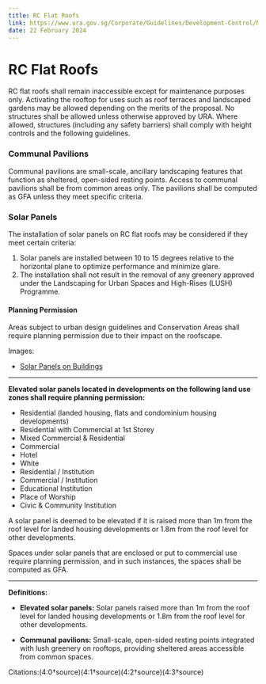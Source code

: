 ```yaml
---
title: RC Flat Roofs
link: https://www.ura.gov.sg/Corporate/Guidelines/Development-Control/Non-Residential/SR/RC-Flat-Roofs
date: 22 February 2024
---
```


# RC Flat Roofs

RC flat roofs shall remain inaccessible except for maintenance purposes only. Activating the rooftop for uses such as roof terraces and landscaped gardens may be allowed depending on the merits of the proposal. No structures shall be allowed unless otherwise approved by URA. Where allowed, structures (including any safety barriers) shall comply with height controls and the following guidelines.

### Communal Pavilions

Communal pavilions are small-scale, ancillary landscaping features that function as sheltered, open-sided resting points. Access to communal pavilions shall be from common areas only. The pavilions shall be computed as GFA unless they meet specific criteria. 

### Solar Panels

The installation of solar panels on RC flat roofs may be considered if they meet certain criteria:

1. Solar panels are installed between 10 to 15 degrees relative to the horizontal plane to optimize performance and minimize glare.
2. The installation shall not result in the removal of any greenery approved under the Landscaping for Urban Spaces and High-Rises (LUSH) Programme.

#### Planning Permission

Areas subject to urban design guidelines and Conservation Areas shall require planning permission due to their impact on the roofscape.



Images:
- [Solar Panels on Buildings](https://www.ura.gov.sg/-/media/Corporate/Guidelines/Development-control/GFA/GFA54_Solar_Panels_Buildings.jpg?h=100%25&w=100%25)

---

**Elevated solar panels located in developments on the following land use zones shall require planning permission:**

- Residential (landed housing, flats and condominium housing developments)
- Residential with Commercial at 1st Storey
- Mixed Commercial & Residential
- Commercial
- Hotel
- White
- Residential / Institution
- Commercial / Institution
- Educational Institution
- Place of Worship
- Civic & Community Institution

A solar panel is deemed to be elevated if it is raised more than 1m from the roof level for landed housing developments or 1.8m from the roof level for other developments.

Spaces under solar panels that are enclosed or put to commercial use require planning permission, and in such instances, the spaces shall be computed as GFA.

---

**Definitions:**

- **Elevated solar panels:** Solar panels raised more than 1m from the roof level for landed housing developments or 1.8m from the roof level for other developments.

- **Communal pavilions:** Small-scale, open-sided resting points integrated with lush greenery on rooftops, providing sheltered areas accessible from common spaces.

Citations:(4:0†source)(4:1†source)(4:2†source)(4:3†source)
